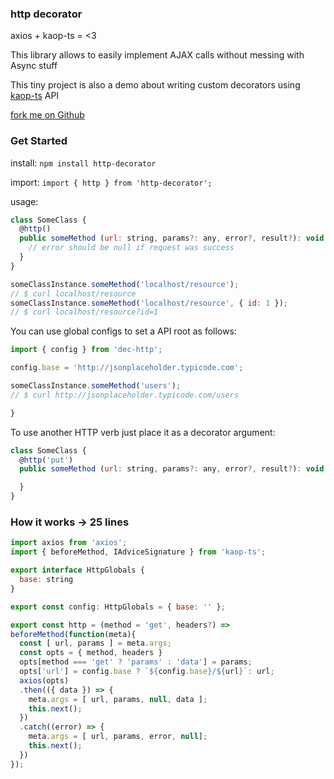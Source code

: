 ### http decorator

axios + kaop-ts = <3

This library allows to easily implement AJAX calls without messing with Async stuff

This tiny project is also a demo about writing custom decorators using [kaop-ts](https://www.npmjs.com/package/kaop-ts) API

[fork me on Github](https://github.com/k1r0s/kaop-ts/)

### Get Started

install: `npm install http-decorator`

import: `import { http } from 'http-decorator';`

usage:

```javascript
class SomeClass {
  @http()
  public someMethod (url: string, params?: any, error?, result?): void {
    // error should be null if request was success
  }
}

someClassInstance.someMethod('localhost/resource');
// $ curl localhost/resource
someClassInstance.someMethod('localhost/resource', { id: 1 });
// $ curl localhost/resource?id=1
```
You can use global configs to set a API root as follows:

```javascript
import { config } from 'dec-http';

config.base = 'http://jsonplaceholder.typicode.com';

someClassInstance.someMethod('users');
// $ curl http://jsonplaceholder.typicode.com/users

}
```

To use another HTTP verb just place it as a decorator argument:

```javascript
class SomeClass {
  @http('put')
  public someMethod (url: string, params?: any, error?, result?): void {

  }
}
```

### How it works -> 25 lines

```javascript
import axios from 'axios';
import { beforeMethod, IAdviceSignature } from 'kaop-ts';

export interface HttpGlobals {
  base: string
}

export const config: HttpGlobals = { base: '' };

export const http = (method = 'get', headers?) =>
beforeMethod(function(meta){
  const [ url, params ] = meta.args;
  const opts = { method, headers }
  opts[method === 'get' ? 'params' : 'data'] = params;
  opts['url'] = config.base ? `${config.base}/${url}`: url;
  axios(opts)
  .then(({ data }) => {
    meta.args = [ url, params, null, data ];
    this.next();
  })
  .catch((error) => {
    meta.args = [ url, params, error, null];
    this.next();
  })
});
```
